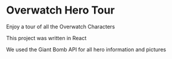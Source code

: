 # Overwatch Hero Tour
  Enjoy a tour of all the Overwatch Characters
  
  This project was written in React
  
  We used the Giant Bomb API for all hero information and pictures